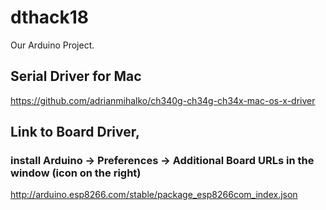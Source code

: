 # dthack18

Our Arduino Project. 

## Serial Driver for Mac
https://github.com/adrianmihalko/ch340g-ch34g-ch34x-mac-os-x-driver

## Link to Board Driver,
### install Arduino -> Preferences -> Additional Board URLs in the window (icon on the right)
http://arduino.esp8266.com/stable/package_esp8266com_index.json

